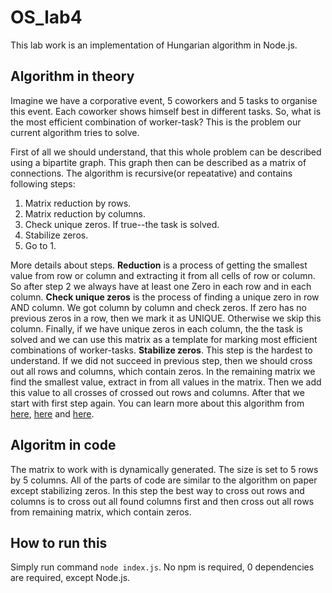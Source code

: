 # OS_lab4

This lab work is an implementation of Hungarian algorithm in Node.js.

## Algorithm in theory

Imagine we have a corporative event, 5 coworkers and 5 tasks to organise this event. Each coworker shows himself best in different tasks. So, what is the most efficient combination of worker-task? This is the problem our current algorithm tries to solve.

First of all we should understand, that this whole problem can be described using a bipartite graph. This graph then can be described as a matrix of connections.
The algorithm is recursive(or repeatative) and contains following steps:

1. Matrix reduction by rows.
2. Matrix reduction by columns.
3. Check unique zeros. If true--the task is solved.
4. Stabilize zeros.
5. Go to 1.

More details about steps.
**Reduction** is a process of getting the smallest value from row or column and extracting it from all cells of row or column. So after step 2 we always have at least one Zero in each row and in each column.
**Check unique zeros** is the process of finding a unique zero in row AND column. We got column by column and check zeros. If zero has no previous zeros in a row, then we mark it as UNIQUE. Otherwise we skip this column. Finally, if we have unique zeros in each column, the the task is solved and we can use this matrix as a template for marking most efficient combinations of worker-tasks.
**Stabilize zeros**. This step is the hardest to understand. If we did not succeed in previous step, then we should cross out all rows and columns, which contain zeros. In the remaining matrix we find the smallest value, extract in from all values in the matrix. Then we add this value to all crosses of crossed out rows and columns. After that we start with first step again.
You can learn more about this algorithm from [here](https://habr.com/ru/post/422009/), [here](https://en.wikipedia.org/wiki/Hungarian_algorithm) and [here](https://www.youtube.com/watch?v=99TIAzj6OvY&feature=youtu.be).

## Algoritm in code

The matrix to work with is dynamically generated. The size is set to 5 rows by 5 columns.
All of the parts of code are similar to the algorithm on paper except stabilizing zeros. In this step the best way to cross out rows and columns is to cross out all found columns first and then cross out all rows from remaining matrix, which contain zeros.

## How to run this

Simply run command `node index.js`. No npm is required, 0 dependencies are required, except Node.js.
